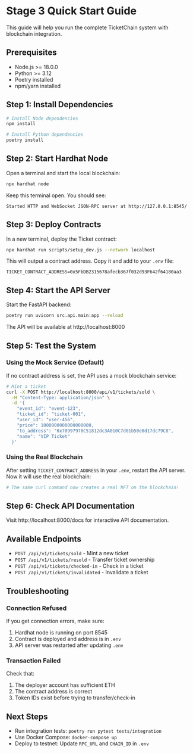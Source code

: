 # Stage 3 Quick Start Guide

This guide will help you run the complete TicketChain system with blockchain integration.

## Prerequisites

- Node.js >= 18.0.0
- Python >= 3.12
- Poetry installed
- npm/yarn installed

## Step 1: Install Dependencies

```bash
# Install Node dependencies
npm install

# Install Python dependencies
poetry install
```

## Step 2: Start Hardhat Node

Open a terminal and start the local blockchain:

```bash
npx hardhat node
```

Keep this terminal open. You should see:
```
Started HTTP and WebSocket JSON-RPC server at http://127.0.0.1:8545/
```

## Step 3: Deploy Contracts

In a new terminal, deploy the Ticket contract:

```bash
npx hardhat run scripts/setup_dev.js --network localhost
```

This will output a contract address. Copy it and add to your `.env` file:
```
TICKET_CONTRACT_ADDRESS=0x5FbDB2315678afecb367f032d93F642f64180aa3
```

## Step 4: Start the API Server

Start the FastAPI backend:

```bash
poetry run uvicorn src.api.main:app --reload
```

The API will be available at http://localhost:8000

## Step 5: Test the System

### Using the Mock Service (Default)

If no contract address is set, the API uses a mock blockchain service:

```bash
# Mint a ticket
curl -X POST http://localhost:8000/api/v1/tickets/sold \
  -H "Content-Type: application/json" \
  -d '{
    "event_id": "event-123",
    "ticket_id": "ticket-001",
    "user_id": "user-456",
    "price": 1000000000000000000,
    "to_address": "0x70997970C51812dc3A010C7d01b50e0d17dc79C8",
    "name": "VIP Ticket"
  }'
```

### Using the Real Blockchain

After setting `TICKET_CONTRACT_ADDRESS` in your `.env`, restart the API server. Now it will use the real blockchain:

```bash
# The same curl command now creates a real NFT on the blockchain!
```

## Step 6: Check API Documentation

Visit http://localhost:8000/docs for interactive API documentation.

## Available Endpoints

- `POST /api/v1/tickets/sold` - Mint a new ticket
- `POST /api/v1/tickets/resold` - Transfer ticket ownership
- `POST /api/v1/tickets/checked-in` - Check in a ticket
- `POST /api/v1/tickets/invalidated` - Invalidate a ticket

## Troubleshooting

### Connection Refused
If you get connection errors, make sure:
1. Hardhat node is running on port 8545
2. Contract is deployed and address is in `.env`
3. API server was restarted after updating `.env`

### Transaction Failed
Check that:
1. The deployer account has sufficient ETH
2. The contract address is correct
3. Token IDs exist before trying to transfer/check-in

## Next Steps

- Run integration tests: `poetry run pytest tests/integration`
- Use Docker Compose: `docker-compose up`
- Deploy to testnet: Update `RPC_URL` and `CHAIN_ID` in `.env`
